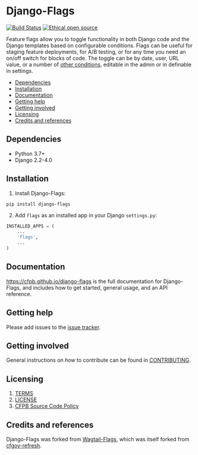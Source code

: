 # Django-Flags

[![Build Status](https://github.com/cfpb/django-flags/workflows/test/badge.svg)](https://github.com/cfpb/django-flags/actions)
[![Ethical open source](https://img.shields.io/badge/ethical-open-%23bb8c3c?labelColor=393162)](https://ethicalsource.dev/principles/)

Feature flags allow you to toggle functionality in both Django code and the Django templates based on configurable conditions. Flags can be useful for staging feature deployments, for A/B testing, or for any time you need an on/off switch for blocks of code. The toggle can be by date, user, URL value, or a number of [other conditions](https://cfpb.github.io/django-flags/conditions/), editable in the admin or in definable in settings.

- [Dependencies](#dependencies)
- [Installation](#installation)
- [Documentation](#documentation)
- [Getting help](#getting-help)
- [Getting involved](#getting-involved)
- [Licensing](#licensing)
- [Credits and references](#credits-and-references)

## Dependencies

- Python 3.7+
- Django 2.2-4.0

## Installation

1. Install Django-Flags:

```shell
pip install django-flags
```

2. Add `flags` as an installed app in your Django `settings.py`:

 ```python
 INSTALLED_APPS = (
     ...
     'flags',
     ...
 )
```

## Documentation

https://cfpb.github.io/django-flags is the full documentation for Django-Flags, and includes how to get started, general usage, and an API reference.

## Getting help

Please add issues to the [issue tracker](https://github.com/cfpb/django-flags/issues).

## Getting involved

General instructions on _how_ to contribute can be found in [CONTRIBUTING](CONTRIBUTING.md).

## Licensing
1. [TERMS](TERMS.md)
2. [LICENSE](LICENSE)
3. [CFPB Source Code Policy](https://github.com/cfpb/source-code-policy/)

## Credits and references

Django-Flags was forked from [Wagtail-Flags](https://github.com/cfpb/wagtail-flags), which was itself forked from [cfgov-refresh](https://github.com/cfpb/cfgov-refresh).
